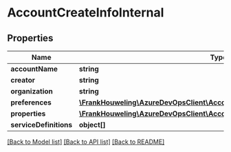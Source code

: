 # AccountCreateInfoInternal

## Properties
Name | Type | Description | Notes
------------ | ------------- | ------------- | -------------
**accountName** | **string** |  | [optional] 
**creator** | **string** |  | [optional] 
**organization** | **string** |  | [optional] 
**preferences** | [**\FrankHouweling\AzureDevOpsClient\Account\Model\AccountPreferencesInternal**](AccountPreferencesInternal.md) |  | [optional] 
**properties** | [**\FrankHouweling\AzureDevOpsClient\Account\Model\PropertiesCollection**](PropertiesCollection.md) |  | [optional] 
**serviceDefinitions** | **object[]** |  | [optional] 

[[Back to Model list]](../README.md#documentation-for-models) [[Back to API list]](../README.md#documentation-for-api-endpoints) [[Back to README]](../README.md)



